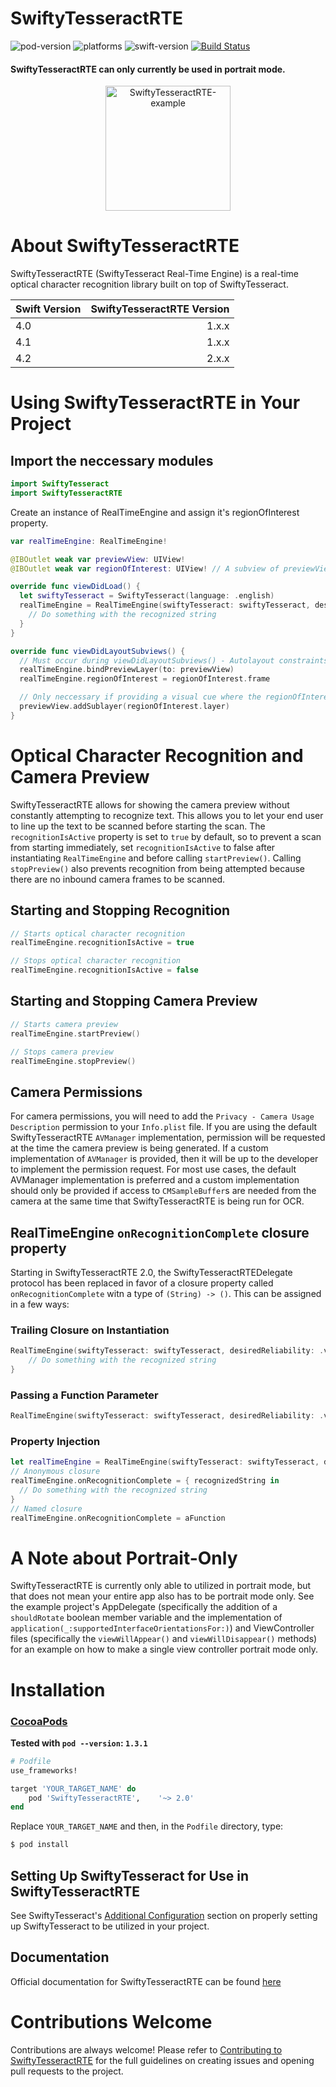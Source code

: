 # SwiftyTesseractRTE
![pod-version](https://img.shields.io/cocoapods/v/SwiftyTesseractRTE.svg) ![platforms](https://img.shields.io/badge/Platform-iOS%2010.0%20%2B-lightgrey.svg) ![swift-version](https://img.shields.io/badge/Swift-4.2-orange.svg) [![Build Status](https://travis-ci.org/SwiftyTesseract/SwiftyTesseractRTE.svg?branch=master)](https://travis-ci.org/SwiftyTesseract/SwiftyTesseractRTE)

#### SwiftyTesseractRTE can only currently be used in portrait mode.

<p align="center">
<img alt="SwiftyTesseractRTE-example" src=https://goo.gl/5rZU6V width="200px" />
</p>

# About SwiftyTesseractRTE
SwiftyTesseractRTE (SwiftyTesseract Real-Time Engine) is a real-time optical character recognition library built on top of SwiftyTesseract.

|Swift Version|SwiftyTesseractRTE Version|
|-------------|--------------------------:|
|4.0|1.x.x|
|4.1|1.x.x|
|4.2|2.x.x|

# Using SwiftyTesseractRTE in Your Project
## Import the neccessary modules
```swift
import SwiftyTesseract
import SwiftyTesseractRTE
```

Create an instance of RealTimeEngine and assign it's regionOfInterest property. 
```swift
var realTimeEngine: RealTimeEngine!

@IBOutlet weak var previewView: UIView!
@IBOutlet weak var regionOfInterest: UIView! // A subview of previewView

override func viewDidLoad() {
  let swiftyTesseract = SwiftyTesseract(language: .english)
  realTimeEngine = RealTimeEngine(swiftyTesseract: swiftyTesseract, desiredReliability: .verifiable) { recognizedString in
    // Do something with the recognized string
  }
}

override func viewDidLayoutSubviews() {
  // Must occur during viewDidLayoutSubviews() - Autolayout constraints are not set in viewDidLoad()
  realTimeEngine.bindPreviewLayer(to: previewView)
  realTimeEngine.regionOfInterest = regionOfInterest.frame

  // Only neccessary if providing a visual cue where the regionOfInterest is to your end user
  previewView.addSublayer(regionOfInterest.layer)
}

```

# Optical Character Recognition and Camera Preview
SwiftyTesseractRTE allows for showing the camera preview without constantly attempting to recognize text. This allows you to let your end user to line up the text to be scanned before starting the scan. The `recognitionIsActive` property is set to `true` by default, so to prevent a scan from starting immediately, set `recognitionIsActive` to false after instantiating `RealTimeEngine` and before calling `startPreview()`. Calling `stopPreview()` also prevents recognition from being attempted because there are no inbound camera frames to be scanned.

## Starting and Stopping Recognition
```swift
// Starts optical character recognition
realTimeEngine.recognitionIsActive = true

// Stops optical character recognition
realTimeEngine.recognitionIsActive = false
```

## Starting and Stopping Camera Preview
```swift
// Starts camera preview
realTimeEngine.startPreview()

// Stops camera preview
realTimeEngine.stopPreview()
```

## Camera Permissions
For camera permissions, you will need to add the `Privacy - Camera Usage Description` permission to your `Info.plist` file. If you are using the default SwiftyTesseractRTE `AVManager` implementation, permission will be requested at the time the camera preview is being generated. If a custom implementation of `AVManager` is provided, then it will be up to the developer to implement the permission request. For most use cases, the default AVManager implementation is preferred and a custom implementation should only be provided if access to `CMSampleBuffer`s are needed from the camera at the same time that SwiftyTesseractRTE is being run for OCR.

## RealTimeEngine `onRecognitionComplete` closure property
Starting in SwiftyTesseractRTE 2.0, the SwiftyTesseractRTEDelegate protocol has been replaced in favor of a closure property called `onRecognitionComplete` witn a type of `(String) -> ()`. This can be assigned in a few ways:
### Trailing Closure on Instantiation
```swift
RealTimeEngine(swiftyTesseract: swiftyTesseract, desiredReliability: .verifiable) { recognizedString in
    // Do something with the recognized string
}
```
### Passing a Function Parameter
```swift
RealTimeEngine(swiftyTesseract: swiftyTesseract, desiredReliability: .verifiable, onRecognitionComplete: aFunction)
```
### Property Injection
```swift
let realTimeEngine = RealTimeEngine(swiftyTesseract: swiftyTesseract, desiredReliability: .verifiable)
// Anonymous closure
realTimeEngine.onRecognitionComplete = { recognizedString in 
  // Do something with the recognized string
}
// Named closure
realTimeEngine.onRecognitionComplete = aFunction
```

# A Note about Portrait-Only
SwiftyTesseractRTE is currently only able to utilized in portrait mode, but that does not mean your entire app also has to be portrait mode only. See the example project's AppDelegate (specifically the addition of a `shouldRotate` boolean member variable and the implementation of `application(_:supportedInterfaceOrientationsFor:)`) and ViewController files (specifically the `viewWillAppear()` and `viewWillDisappear()` methods) for an example on how to make a single view controller portrait mode only. 

# Installation
### [CocoaPods](https://guides.cocoapods.org/using/using-cocoapods.html)

**Tested with `pod --version`: `1.3.1`**

```ruby
# Podfile
use_frameworks!

target 'YOUR_TARGET_NAME' do
    pod 'SwiftyTesseractRTE',    '~> 2.0'
end
```

Replace `YOUR_TARGET_NAME` and then, in the `Podfile` directory, type:

```bash
$ pod install
```

## Setting Up SwiftyTesseract for Use in SwiftyTesseractRTE
See SwiftyTesseract's [Additional Configuration](https://github.com/SwiftyTesseract/SwiftyTesseract/blob/master/Readme.md#additional-configuration) section on properly setting up SwiftyTesseract to be utilized in your project.

## Documentation
Official documentation for SwiftyTesseractRTE can be found [here](https://swiftytesseract.github.io/SwiftyTesseractRTE/)

# Contributions Welcome
Contributions are always welcome! Please refer to [Contributing to SwiftyTesseractRTE](https://github.com/SwiftyTesseract/SwiftyTesseractRTE/blob/master/Contributions.md) for the full guidelines on creating issues and opening pull requests to the project.
